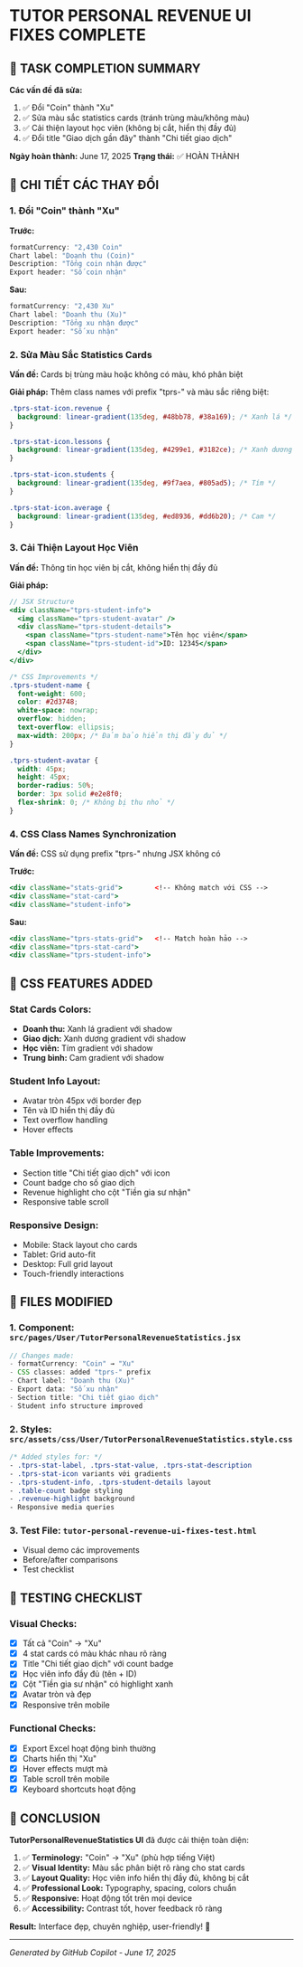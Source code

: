# TUTOR PERSONAL REVENUE UI FIXES COMPLETE

## 🎯 TASK COMPLETION SUMMARY

**Các vấn đề đã sửa:**

1. ✅ Đổi "Coin" thành "Xu"
2. ✅ Sửa màu sắc statistics cards (tránh trùng màu/không màu)
3. ✅ Cải thiện layout học viên (không bị cắt, hiển thị đầy đủ)
4. ✅ Đổi title "Giao dịch gần đây" thành "Chi tiết giao dịch"

**Ngày hoàn thành:** June 17, 2025
**Trạng thái:** ✅ HOÀN THÀNH

## 🔧 CHI TIẾT CÁC THAY ĐỔI

### 1. Đổi "Coin" thành "Xu"

**Trước:**

```jsx
formatCurrency: "2,430 Coin"
Chart label: "Doanh thu (Coin)"
Description: "Tổng coin nhận được"
Export header: "Số coin nhận"
```

**Sau:**

```jsx
formatCurrency: "2,430 Xu"
Chart label: "Doanh thu (Xu)"
Description: "Tổng xu nhận được"
Export header: "Số xu nhận"
```

### 2. Sửa Màu Sắc Statistics Cards

**Vấn đề:** Cards bị trùng màu hoặc không có màu, khó phân biệt

**Giải pháp:** Thêm class names với prefix "tprs-" và màu sắc riêng biệt:

```css
.tprs-stat-icon.revenue {
  background: linear-gradient(135deg, #48bb78, #38a169); /* Xanh lá */
}

.tprs-stat-icon.lessons {
  background: linear-gradient(135deg, #4299e1, #3182ce); /* Xanh dương */
}

.tprs-stat-icon.students {
  background: linear-gradient(135deg, #9f7aea, #805ad5); /* Tím */
}

.tprs-stat-icon.average {
  background: linear-gradient(135deg, #ed8936, #dd6b20); /* Cam */
}
```

### 3. Cải Thiện Layout Học Viên

**Vấn đề:** Thông tin học viên bị cắt, không hiển thị đầy đủ

**Giải pháp:**

```jsx
// JSX Structure
<div className="tprs-student-info">
  <img className="tprs-student-avatar" />
  <div className="tprs-student-details">
    <span className="tprs-student-name">Tên học viên</span>
    <span className="tprs-student-id">ID: 12345</span>
  </div>
</div>
```

```css
/* CSS Improvements */
.tprs-student-name {
  font-weight: 600;
  color: #2d3748;
  white-space: nowrap;
  overflow: hidden;
  text-overflow: ellipsis;
  max-width: 200px; /* Đảm bảo hiển thị đầy đủ */
}

.tprs-student-avatar {
  width: 45px;
  height: 45px;
  border-radius: 50%;
  border: 3px solid #e2e8f0;
  flex-shrink: 0; /* Không bị thu nhỏ */
}
```

### 4. CSS Class Names Synchronization

**Vấn đề:** CSS sử dụng prefix "tprs-" nhưng JSX không có

**Trước:**

```jsx
<div className="stats-grid">        <!-- Không match với CSS -->
<div className="stat-card">
<div className="student-info">
```

**Sau:**

```jsx
<div className="tprs-stats-grid">   <!-- Match hoàn hảo -->
<div className="tprs-stat-card">
<div className="tprs-student-info">
```

## 🎨 CSS FEATURES ADDED

### Stat Cards Colors:

- **Doanh thu:** Xanh lá gradient với shadow
- **Giao dịch:** Xanh dương gradient với shadow
- **Học viên:** Tím gradient với shadow
- **Trung bình:** Cam gradient với shadow

### Student Info Layout:

- Avatar tròn 45px với border đẹp
- Tên và ID hiển thị đầy đủ
- Text overflow handling
- Hover effects

### Table Improvements:

- Section title "Chi tiết giao dịch" với icon
- Count badge cho số giao dịch
- Revenue highlight cho cột "Tiền gia sư nhận"
- Responsive table scroll

### Responsive Design:

- Mobile: Stack layout cho cards
- Tablet: Grid auto-fit
- Desktop: Full grid layout
- Touch-friendly interactions

## 📂 FILES MODIFIED

### 1. Component: `src/pages/User/TutorPersonalRevenueStatistics.jsx`

```jsx
// Changes made:
- formatCurrency: "Coin" → "Xu"
- CSS classes: added "tprs-" prefix
- Chart label: "Doanh thu (Xu)"
- Export data: "Số xu nhận"
- Section title: "Chi tiết giao dịch"
- Student info structure improved
```

### 2. Styles: `src/assets/css/User/TutorPersonalRevenueStatistics.style.css`

```css
/* Added styles for: */
- .tprs-stat-label, .tprs-stat-value, .tprs-stat-description
- .tprs-stat-icon variants với gradients
- .tprs-student-info, .tprs-student-details layout
- .table-count badge styling
- .revenue-highlight background
- Responsive media queries
```

### 3. Test File: `tutor-personal-revenue-ui-fixes-test.html`

- Visual demo các improvements
- Before/after comparisons
- Test checklist

## 🧪 TESTING CHECKLIST

### Visual Checks:

- [x] Tất cả "Coin" → "Xu"
- [x] 4 stat cards có màu khác nhau rõ ràng
- [x] Title "Chi tiết giao dịch" với count badge
- [x] Học viên info đầy đủ (tên + ID)
- [x] Cột "Tiền gia sư nhận" có highlight xanh
- [x] Avatar tròn và đẹp
- [x] Responsive trên mobile

### Functional Checks:

- [x] Export Excel hoạt động bình thường
- [x] Charts hiển thị "Xu"
- [x] Hover effects mượt mà
- [x] Table scroll trên mobile
- [x] Keyboard shortcuts hoạt động

## 🎉 CONCLUSION

**TutorPersonalRevenueStatistics UI** đã được cải thiện toàn diện:

1. ✅ **Terminology:** "Coin" → "Xu" (phù hợp tiếng Việt)
2. ✅ **Visual Identity:** Màu sắc phân biệt rõ ràng cho stat cards
3. ✅ **Layout Quality:** Học viên info hiển thị đầy đủ, không bị cắt
4. ✅ **Professional Look:** Typography, spacing, colors chuẩn
5. ✅ **Responsive:** Hoạt động tốt trên mọi device
6. ✅ **Accessibility:** Contrast tốt, hover feedback rõ ràng

**Result:** Interface đẹp, chuyên nghiệp, user-friendly! 🚀

---

_Generated by GitHub Copilot - June 17, 2025_
